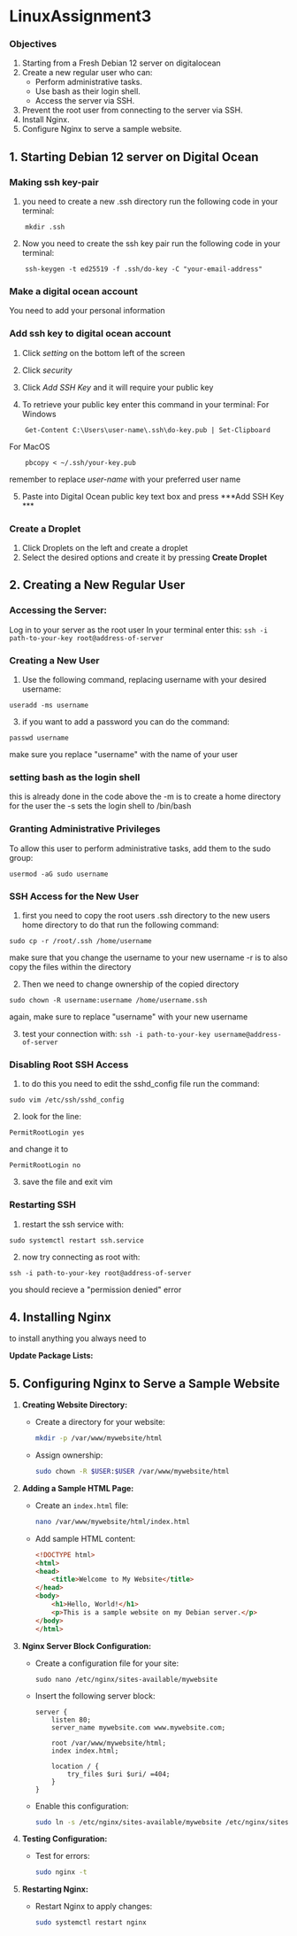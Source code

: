 # LinuxAssignment3

### Objectives

1. Starting from a Fresh Debian 12 server on digitalocean
2. Create a new regular user who can:
   - Perform administrative tasks.
   - Use bash as their login shell.
   - Access the server via SSH.
3. Prevent the root user from connecting to the server via SSH.
4. Install Nginx.
5. Configure Nginx to serve a sample website.

## 1. Starting Debian 12 server on Digital Ocean

### Making ssh key-pair

1. you need to create a new .ssh directory
run the following code in your terminal:
```
	mkdir .ssh
```

2. Now you need to create the ssh key pair
run the following code in your terminal:
```
	ssh-keygen -t ed25519 -f .ssh/do-key -C "your-email-address"
```

### Make a digital ocean account

You need to add your personal information

### Add ssh key to digital ocean account
1. Click *setting* on the bottom left of the screen
2. Click *security*
3. Click *Add SSH Key* and it will require your public key

4. To retrieve your public key enter this command in your terminal:
For Windows
```
	Get-Content C:\Users\user-name\.ssh\do-key.pub | Set-Clipboard
```
For MacOS
```
	pbcopy < ~/.ssh/your-key.pub
```

remember to replace *user-name* with your preferred user name

5. Paste into Digital Ocean public key text box and press ***Add SSH Key ***

### Create a Droplet
1. Click Droplets on the left and create a droplet
2. Select the desired options and create it by pressing **Create Droplet**

## 2. Creating a New Regular User

### Accessing the Server:

Log in to your server as the root user
In your terminal enter this:
```ssh -i path-to-your-key root@address-of-server```


### Creating a New User

1. Use the following command, replacing username with your desired username:

```useradd -ms username```

3. if you want to add a password you can do the command:

```passwd username```

make sure you replace "username" with the name of your user

### setting bash as the login shell

this is already done in the code above
the -m is to create a home directory for the user
the -s sets the login shell to /bin/bash

### Granting Administrative Privileges

To allow this user to perform administrative tasks, add them to the sudo group:

```usermod -aG sudo username```

### SSH Access for the New User

1. first you need to copy the root users .ssh directory to the new users home directory
to do that run the following command:

```sudo cp -r /root/.ssh /home/username```

make sure that you change the username to your new username
-r is to also copy the files within the directory

2. Then we need to change ownership of the copied directory

```sudo chown -R username:username /home/username.ssh```

again, make sure to replace "username" with your new username

3. test your connection with:
```ssh -i path-to-your-key username@address-of-server```


### Disabling Root SSH Access

1. to do this you need to edit the sshd_config file
run the command:

```sudo vim /etc/ssh/sshd_config```

2. look for the line:

`PermitRootLogin yes`

and change it to

`PermitRootLogin no`

3. save the file and exit vim

### Restarting SSH

1. restart the ssh service with:

```sudo systemctl restart ssh.service```

2. now try connecting as root with:

```ssh -i path-to-your-key root@address-of-server```

you should recieve a "permission denied" error

## 4. Installing Nginx

to install anything you always need to

**Update Package Lists:**


## 5. Configuring Nginx to Serve a Sample Website

1. **Creating Website Directory:**
   - Create a directory for your website:
     ```bash
     mkdir -p /var/www/mywebsite/html
     ```
   - Assign ownership:
     ```bash
     sudo chown -R $USER:$USER /var/www/mywebsite/html
     ```

2. **Adding a Sample HTML Page:**
   - Create an `index.html` file:
     ```bash
     nano /var/www/mywebsite/html/index.html
     ```
   - Add sample HTML content:
     ```html
     <!DOCTYPE html>
     <html>
     <head>
         <title>Welcome to My Website</title>
     </head>
     <body>
         <h1>Hello, World!</h1>
         <p>This is a sample website on my Debian server.</p>
     </body>
     </html>
     ```

3. **Nginx Server Block Configuration:**
   - Create a configuration file for your site:
     ```
     sudo nano /etc/nginx/sites-available/mywebsite
     ```
   - Insert the following server block:
     ```nginx
     server {
         listen 80;
         server_name mywebsite.com www.mywebsite.com;

         root /var/www/mywebsite/html;
         index index.html;

         location / {
             try_files $uri $uri/ =404;
         }
     }
     ```
   - Enable this configuration:
     ```bash
     sudo ln -s /etc/nginx/sites-available/mywebsite /etc/nginx/sites-enabled/
     ```

4. **Testing Configuration:**
   - Test for errors:
     ```bash
     sudo nginx -t
     ```

5. **Restarting Nginx:**
   - Restart Nginx to apply changes:
     ```bash
     sudo systemctl restart nginx
     ```
